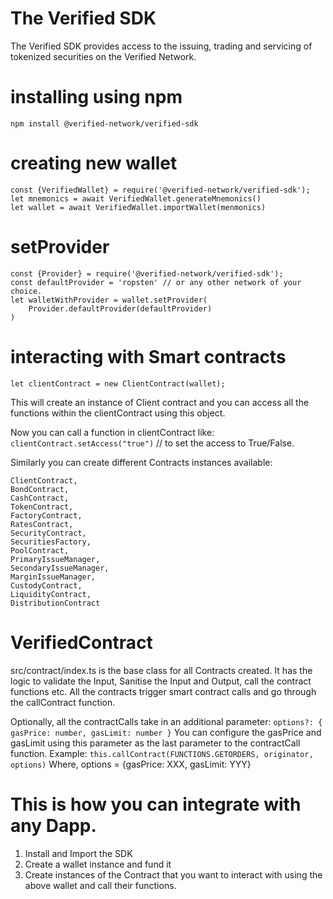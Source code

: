 # The Verified SDK
The Verified SDK provides access to the issuing, trading and servicing of tokenized securities on the Verified Network.

# installing using npm
```npm install @verified-network/verified-sdk```

# creating new wallet
```
const {VerifiedWallet} = require('@verified-network/verified-sdk');
let mnemonics = await VerifiedWallet.generateMnemonics()
let wallet = await VerifiedWallet.importWallet(menmonics)
```
# setProvider
```
const {Provider} = require('@verified-network/verified-sdk');
const defaultProvider = 'ropsten' // or any other network of your choice.
let walletWithProvider = wallet.setProvider(
    Provider.defaultProvider(defaultProvider)
)
```
# interacting with Smart contracts
```let clientContract = new ClientContract(wallet);```

This will create an instance of Client contract and you can access all the functions within the clientContract using this object.

Now you can call a function in clientContract like:
```clientContract.setAccess("true")``` // to set the access to True/False.

Similarly you can create different Contracts instances available:
```
ClientContract,
BondContract,
CashContract,
TokenContract,
FactoryContract,
RatesContract,
SecurityContract,
SecuritiesFactory,
PoolContract,
PrimaryIssueManager,
SecondaryIssueManager,
MarginIssueManager,
CustodyContract,
LiquidityContract,
DistributionContract
```

# VerifiedContract
src/contract/index.ts is the base class for all Contracts created.
It has the logic to validate the Input, Sanitise the Input and Output, call the contract functions etc.
All the contracts trigger smart contract calls and go through the callContract function.

Optionally, all the contractCalls take in an additional parameter:
```options?: { gasPrice: number, gasLimit: number }```
You can configure the gasPrice and gasLimit using this parameter as the last parameter to the contractCall function.
Example: ```this.callContract(FUNCTIONS.GETORDERS, originator, options)```
Where, options = {gasPrice: XXX, gasLimit: YYY}

# This is how you can integrate with any Dapp.
1. Install and Import the SDK
2. Create a wallet instance and fund it
3. Create instances of the Contract that you want to interact with using the above wallet and call their functions.